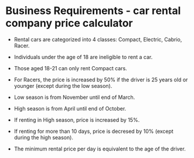 # Business Requirements - car rental company price calculator

- Rental cars are categorized into 4 classes: Compact, Electric, Cabrio, Racer.

- Individuals under the age of 18 are ineligible to rent a car.
- Those aged 18-21 can only rent Compact cars.
- For Racers, the price is increased by 50% if the driver is 25 years old or younger (except during the low season).

- Low season is from November until end of March. 
- High season is from April until end of October.
- If renting in High season, price is increased by 15%.

- If renting for more than 10 days, price is decresed by 10% (except during the high season).

- The minimum rental price per day is equivalent to the age of the driver.
